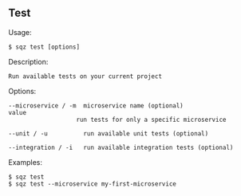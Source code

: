 
## Test 

 
 Usage: 

    $ sqz test [options]

 Description:

    Run available tests on your current project

 Options:

    --microservice / -m  microservice name (optional)
    value
                       run tests for only a specific microservice
 
    --unit / -u          run available unit tests (optional)
 
    --integration / -i   run available integration tests (optional)
 

 Examples:

    $ sqz test 
    $ sqz test --microservice my-first-microservice
